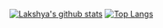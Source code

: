 [![Lakshya's github stats](https://github-readme-stats.vercel.app/api?username=kumarlakshya24&show_icons=true&theme=radical)](https://github.com/kumarlakshya24/hexo)
[![Top Langs](https://github-readme-stats.vercel.app/api/top-langs/?username=kumarlakshya24&langs_count=3)](https://github.com/kumarlakshya24/hexo)
